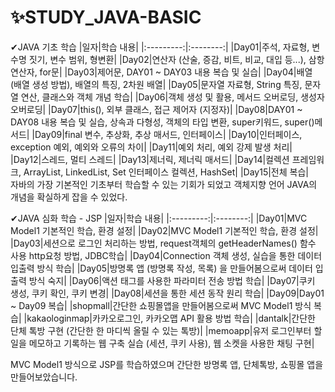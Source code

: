 # ✨STUDY_JAVA-BASIC<br>

✔JAVA 기초 학습
|일자|학습 내용|
|:---------:|:--------:|
|Day01|주석, 자료형, 변수명 짓기, 변수 범위, 형변환|
|Day02|연산자 (산술, 증감, 비트, 비교, 대입 등...), 삼항 연산자, for문|
|Day03|제어문, DAY01 ~ DAY03 내용 복습 및 실습|
|Day04|배열 (배열 생성 방법), 배열의 특징, 2차원 배열|
|Day05|문자열 자료형, String 특징, 문자열 연산, 클래스와 객체 개념 학습|
|Day06|객체 생성 및 활용, 메서드 오버로딩, 생성자 오버로딩|
|Day07|this(), 외부 클래스, 접근 제어자 (지정자)|
|Day08|DAY01 ~ DAY08 내용 복습 및 실습, 상속과 다형성, 객체의 타입 변환, super키워드,  super()메서드|
|Day09|final 변수, 추상화, 추상 매서드, 인터페이스|
|Day10|인터페이스, exception 예외, 예외와 오류의 차이|
|Day11|예외 처리, 예외 강제 발생 처리|
|Day12|스레드, 멀티 스레드|
|Day13|제너릭, 제너릭 매서드|
|Day14|컬렉션 프레임워크, ArrayList<E>, LinkedList<E>, Set 인터페이스 컬렉션, HashSet|
|Day15|전체 복습|
<br>
자바의 가장 기본적인 기초부터 학습할 수 있는 기회가 되었고 객체지향 언어 JAVA의 개념을 확실하게 잡을 수 있었다. 
<br>

✔JAVA 심화 학습 - JSP
|일자|학습 내용|
|:---------:|:--------:|
|Day01|MVC Model1 기본적인 학습, 환경 설정|
|Day02|MVC Model1 기본적인 학습, 환경 설정|
|Day03|세션으로 로그인 처리하는 방법, request객체의 getHeaderNames() 함수 사용 http요청 방법, JDBC학습|
|Day04|Connection 객체 생성, 실습을 통한 데이터 입출력 방식 학습|
|Day05|방명록 앱 (방명록 작성, 목록) 을 만들어봄으로써 데이터 입출력 방식 숙지|
|Day06|액션 태그를 사용한 파라미터 전송 방법 학습|
|Day07|쿠키 생성, 쿠키 확인, 쿠키 변경|
|Day08|세션을 통한 세션 동작 원리 학습|
|Day09|Day01 ~ Day09 복습|
|shopmall|간단한 쇼핑몰앱을 만들어봄으로써 MVC Model1 방식 복습|
|kakaologinmap|카카오로그인, 카카오맵 API 활용 방법 학습|
|dantalk|간단한 단체 톡방 구현 (간단한 한 마디씩 올릴 수 있는 톡방)|
|memoapp|유저 로그인부터 할 일을 메모하고 기록하는 웹 구축 실습 (세션, 쿠키 사용), 웹 소켓을 사용한 채팅 구현|
  
MVC Model1 방식으로 JSP를 학습하였으며 간단한 방명록 앱, 단체톡방, 쇼핑몰 앱을 만들어보았습니다. 
